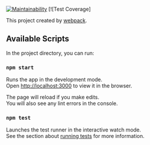 
[![Maintainability](https://api.codeclimate.com/v1/badges/673ee7e2b4ae276cb3ce/maintainability)](https://codeclimate.com/github/aaronsekisambu/questioner-react-version/maintainability) [![Test Coverage]


This project created by [webpack](https://webpack.js.org).

## Available Scripts

In the project directory, you can run:

### `npm start`

Runs the app in the development mode.<br>
Open [http://localhost:3000](http://localhost:3000) to view it in the browser.

The page will reload if you make edits.<br>
You will also see any lint errors in the console.

### `npm test`

Launches the test runner in the interactive watch mode.<br>
See the section about [running tests](https://facebook.github.io/create-react-app/docs/running-tests) for more information.
